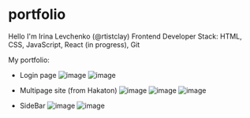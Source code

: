 # portfolio

Hello I'm Irina Levchenko (@rtistclay)
Frontend Developer
Stack: HTML, CSS, JavaScript, React (in progress), Git

My portfolio:



- Login page
![image](https://user-images.githubusercontent.com/129985318/230778150-17379e80-9379-4c45-8cb5-17b190f81d0a.png) ![image](https://user-images.githubusercontent.com/129985318/230778216-34d9e13c-24b1-4bb1-af19-012420ccb1e2.png)

- Multipage site (from Hakaton)
![image](https://user-images.githubusercontent.com/129985318/230778331-bf0c0a52-b9e9-4e91-9d86-1336c76e3f13.png) ![image](https://user-images.githubusercontent.com/129985318/230778341-bbfeffdf-1bc3-447a-a42b-d2e7785f7bfd.png) ![image](https://user-images.githubusercontent.com/129985318/230778356-58d08ff9-d072-444b-aec7-89795388b3a1.png)

- SideBar
![image](https://user-images.githubusercontent.com/129985318/230778425-aef500bc-f98a-46bc-a0ae-4e476f60e5bc.png) ![image](https://user-images.githubusercontent.com/129985318/230778683-6adc471f-b695-474d-9314-d2c77c42f914.png)

